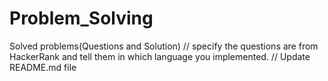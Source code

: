 # Problem_Solving
Solved problems(Questions and Solution)
// specify the questions are from HackerRank and tell them in which language you implemented.
// Update README.md file
